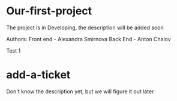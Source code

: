 # Our-first-project
The project is in Developing, the description will be added soon

Authors:
 Front end - Alexandra Smirnova
 Back End - Anton Chalov
 
 Test 1 
# add-a-ticket
Don't know the description yet, but we will figure it out later
